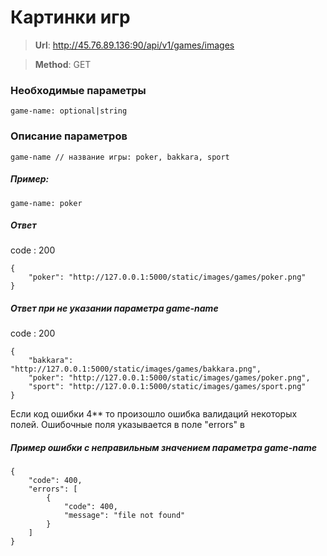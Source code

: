 #  Картинки игр

> **Url**: http://45.76.89.136:90/api/v1/games/images

> **Method**: GET



### Необходимые параметры

``` 
game-name: optional|string
```

### Описание параметров

```
game-name // название игры: poker, bakkara, sport
```

##### Пример:

```
game-name: poker
```


##### Ответ

code : 200
```
{
    "poker": "http://127.0.0.1:5000/static/images/games/poker.png"
}
```

##### Ответ при не указании параметра game-name

code : 200
```
{
    "bakkara": "http://127.0.0.1:5000/static/images/games/bakkara.png",
    "poker": "http://127.0.0.1:5000/static/images/games/poker.png",
    "sport": "http://127.0.0.1:5000/static/images/games/sport.png"
}
```

Если код ошибки 4** то произошло ошибка валидаций некоторых полей. Ошибочные поля указывается в поле "errors" в 
#####  Пример ошибки с неправильным значением параметра game-name
```
{
    "code": 400,
    "errors": [
        {
            "code": 400,
            "message": "file not found"
        }
    ]
}
```